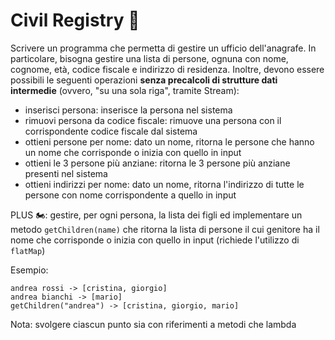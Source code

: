 # Civil Registry 🛵

Scrivere un programma che permetta di gestire un ufficio dell'anagrafe. In particolare, bisogna
gestire una lista di persone, ognuna con nome, cognome, età, codice fiscale e indirizzo di residenza.
Inoltre, devono essere possibili le seguenti operazioni **senza precalcoli di strutture dati intermedie** (ovvero, "su una sola riga", tramite Stream):

- inserisci persona: inserisce la persona nel sistema
- rimuovi persona da codice fiscale: rimuove una persona con il corrispondente codice fiscale dal sistema
- ottieni persone per nome: dato un nome, ritorna le persone che hanno un nome che corrisponde
  o inizia con quello in input
- ottieni le 3 persone più anziane: ritorna le 3 persone più anziane presenti nel sistema
- ottieni indirizzi per nome: dato un nome, ritorna l'indirizzo di tutte le persone con nome
  corrispondente a quello in input

PLUS 🏍: gestire, per ogni persona, la lista dei figli ed implementare un metodo `getChildren(name)`
che ritorna la lista di persone il cui genitore ha il nome che corrisponde o inizia con quello in input (richiede l'utilizzo di `flatMap`)

Esempio:

 ```
 andrea rossi -> [cristina, giorgio]
 andrea bianchi -> [mario]
 getChildren("andrea") -> [cristina, giorgio, mario]
 ```

Nota: svolgere ciascun punto sia con riferimenti a metodi che lambda
  
